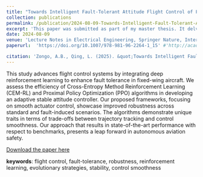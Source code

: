 ```yaml
---
title: "Towards Intelligent Fault-Tolerant Attitude Flight Control of Fixed-Wing Aircraft"
collection: publications
permalink: /publication/2024-08-09-Towards-Intelligent-Fault-Tolerant-Attitude Flight-Control-of-Fixed-Wing-Aircraft-number-1
excerpt: 'This paper was submitted as part of my master thesis. It delves into the use of Reinforcement Learning to enhance fault-tolerance in fixed-wing aircraft flight control'
date: 2024-08-09
venue: 'Lecture Notes in Electrical Engineering, Springer Nature, International Conference in Navigation Guidance and Control (ICGNC)'
paperurl:  'https://doi.org/10.1007/978-981-96-2264-1_15' #'http://academicpages.github.io/files/paper1.pdf'

citation: 'Zongo, A.B., Qing, L. (2025). &quot;Towards Intelligent Fault-Tolerant Attitude Control of Fixed-Wing Aircraft.&quot; In: Yan, L., Duan, H., Deng, Y. (eds) <.>Advances in Guidance, Navigation and Control. ICGNC 2024. Lecture Notes in Electrical Engineering, vol 1353. Springer, Singapore.'
---
```


This study advances flight control systems by integrating
deep reinforcement learning to enhance fault tolerance in fixed-wing aircraft.
We assess the efficiency of Cross-Entropy Method Reinforcement
Learning (CEM-RL) and Proximal Policy Optimization (PPO) algorithms
in developing an adaptive stable attitude controller. Our proposed
frameworks, focusing on smooth actuator control, showcase improved
robustness across standard and fault-induced scenarios. The algorithms
demonstrate unique traits in terms of trade-offs between trajectory tracking
and control smoothness. Our approach that results in state-of-the-art
performance with respect to benchmarks, presents a leap forward in autonomous
aviation safety.

[Download the paper here](https://alex-zongo.github.io/files/Towards_Intel_Fault_Tol_Att_Flight_ctrl.pdf)

**keywords**: flight control, fault-tolerance, robustness, reinforcement learning,
evolutionary strategies, stability, control smoothness
